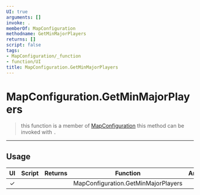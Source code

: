 ```yaml
---
UI: true
arguments: []
invoke: .
memberOf: MapConfiguration
methodname: GetMinMajorPlayers
returns: []
script: false
tags:
- MapConfiguration/_function
- function/UI
title: MapConfiguration.GetMinMajorPlayers
---
```

# MapConfiguration.GetMinMajorPlayers
> this function is a member of [MapConfiguration](civ-6/lua/MapConfiguration.md)
> this method can be invoked with `.`
-----
## Usage
|  UI | Script | Returns | Function | Arguments |
|:---:|:------:|-------:|:--------:|:---------|
|✓| ||MapConfiguration.GetMinMajorPlayers||
